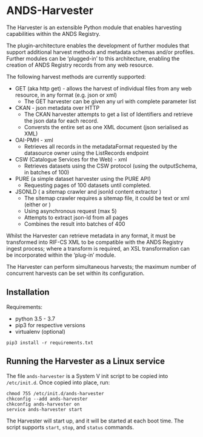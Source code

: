 # ANDS-Harvester

The Harvester is an extensible Python module that enables harvesting capabilities within the ANDS Registry.

The plugin-architecture enables the development of further modules that support additional harvest methods and metadata schemas and/or profiles.  Further modules can be ‘plugged-in’ to this architecture, enabling the creation of ANDS Registry records from any web resource.

The following harvest methods are currently supported:

* GET (aka http get) - allows the harvest of individual files from any web resource, in any format (e.g. json or xml)
    * The GET harvester can be given any url with complete parameter list
* CKAN - json metadata over HTTP
    * The CKAN harvester attempts to get a list of Identifiers and retrieve the json data for each record.
    * Conversts the entire set as one XML document (json serialised as XML)
* OAI-PMH - xml
    * Retrieves all records in the metadataFormat requested by the datasource owner using the ListRecords endpoint
* CSW (Catalogue Services for the Web) - xml
    * Retrieves datasets using the CSW protocol (using the outputSchema, in batches of 100)
* PURE (a simple dataset harvester using the PURE API)
    * Requesting pages of 100 datasets until completed.
* JSONLD ( a sitemap crawler and jsonld content extractor )
    * The sitemap crawler requires a sitemap file, it could be text or xml (either <sitemapindex> or <urlset>)
    * Using asynchronous request (max 5)
    * Attempts to extract json-ld from all pages
    * Combines the result into batches of 400

Whilst the Harvester can retrieve metadata in any format, it must be transformed into RIF-CS XML to be compatible with the ANDS Registry ingest process; where a transform is required, an XSL transformation can be incorporated within the ‘plug-in’ module.

The Harvester can perform simultaneous harvests; the maximum number of concurrent harvests can be set within its configuration.

## Installation
Requirements:
* python 3.5 - 3.7
* pip3 for respective versions
* virtualenv (optional)
```
pip3 install -r requirements.txt
```

## Running the Harvester as a Linux service

The file `ands-harvester` is a System V init script to be copied into
`/etc/init.d`. Once copied into place, run:

```
chmod 755 /etc/init.d/ands-harvester
chkconfig --add ands-harvester
chkconfig ands-harvester on
service ands-harvester start
```

The Harvester will start up, and it will be started at each boot time.
The script supports `start`, `stop`, and `status` commands.

